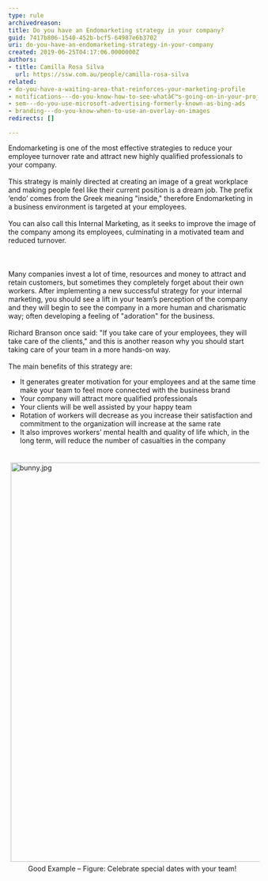 ```yaml
---
type: rule
archivedreason: 
title: Do you have an Endomarketing strategy in your company?
guid: 7417b806-1540-452b-bcf5-64987e6b3702
uri: do-you-have-an-endomarketing-strategy-in-your-company
created: 2019-06-25T04:17:06.0000000Z
authors:
- title: Camilla Rosa Silva
  url: https://ssw.com.au/people/camilla-rosa-silva
related:
- do-you-have-a-waiting-area-that-reinforces-your-marketing-profile
- notifications---do-you-know-how-to-see-whatâ€™s-going-on-in-your-project
- sem---do-you-use-microsoft-advertising-formerly-known-as-bing-ads
- branding---do-you-know-when-to-use-an-overlay-on-images
redirects: []

---
```



<div>Endomarketing is one of the most effective strategies to reduce your employee turnover rate and attract new highly qualified professionals to your company. <br></div><div><br></div><div>This strategy is mainly directed at creating an image of a great workplace and making people feel like their current position is a dream job. The prefix ‘endo’ comes from the Greek meaning &quot;inside,&quot; therefore Endomarketing in a business environment is targeted at your employees. <br></div><div><br></div><div>You can also call this Internal Marketing, as it seeks to improve the image of the company among its employees, culminating in a motivated team and reduced turnover.</div><div><br></div>
<br><excerpt class='endintro'></excerpt><br>
<div>Many companies invest a lot of time, resources and money to attract and retain customers, but sometimes they completely forget about their own workers. After implementing a new successful strategy for your internal marketing, you should see a lift in your team’s perception of the company and they will begin to see the company in a more human and charismatic way; often developing a feeling of &quot;adoration&quot; for the business.</div><div>
   <br>
</div><div>Richard Branson once said&#58; &quot;If you take care of your employees, they will take care of the clients,&quot; and this is another&#160;reason why you should start taking care of your team in a more hands-on way. 
   <br></div><div>
   <br>
</div><div>The main benefits of this strategy are&#58;</div><ul><li>It generates greater motivation for your employees and at the same time make your team to feel more connected with the business brand</li><li>Your company will attract more qualified professionals</li><li>Your clients will be well assisted by your happy team</li><li>Rotation of workers will decrease as you increase their satisfaction and commitment to the organization will increase at the same rate</li><li>It also improves workers’ mental health and quality of life which, in the long term, will reduce the number of casualties in the company<br></li></ul><div>
   ​</div><div><img src="/SiteAssets/do-you-have-an-endomarketing-strategy-in-your-company/bunny.jpg" alt="bunny.jpg" style="margin&#58;5px;width&#58;808px;" />
   <br>
</div><dd class="ssw15-rteElement-FigureGood">
Good Example – Figure&#58; Celebrate special dates with your team!<br><br></dd>


